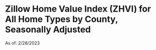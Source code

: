 # Zillow Home Value Index (ZHVI) for All Home Types by County, Seasonally Adjusted

As of: 2/28/2023
